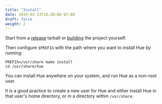 ```yaml
---
title: "Install"
date: 2019-03-13T18:28:08-07:00
draft: false
weight: 2
---
```


Start from a [release](/releases/) tarball or [building](https://github.com/cloudera/hue#getting-started) the project yourself.

Then configure `$PREFIX` with the path where you want to install Hue by running:

    PREFIX=/usr/share make install
    cd /usr/share/hue

You can install Hue anywhere on your system, and run Hue as a non-root user.

It is a good practice to create a new user for Hue and either install Hue in
that user's home directory, or in a directory within `/usr/share`.

